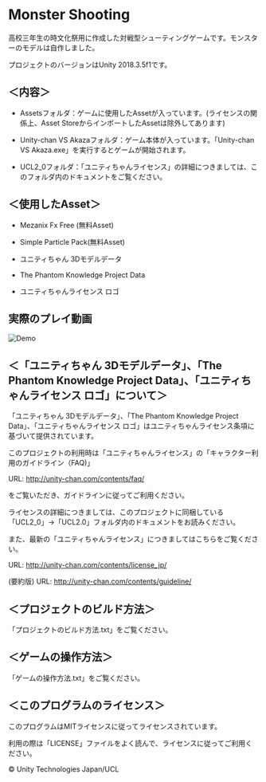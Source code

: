 # Monster Shooting

高校三年生の時文化祭用に作成した対戦型シューティングゲームです。モンスターのモデルは自作しました。

プロジェクトのバージョンはUnity 2018.3.5f1です。

## ＜内容＞

- Assetsフォルダ：ゲームに使用したAssetが入っています。(ライセンスの関係上、Asset StoreからインポートしたAssetは除外してあります)

- Unity-chan VS Akazaフォルダ：ゲーム本体が入っています。「Unity-chan VS Akaza.exe」を実行するとゲームが開始されます。

- UCL2_0フォルダ：「ユニティちゃんライセンス」の詳細につきましては、このフォルダ内のドキュメントをご覧ください。

## ＜使用したAsset＞

- Mezanix Fx Free (無料Asset)

- Simple Particle Pack(無料Asset)

- ユニティちゃん 3Dモデルデータ

- The Phantom Knowledge Project Data

- ユニティちゃんライセンス ロゴ

## 実際のプレイ動画

![Demo](https://github.com/BraveDragon/Unity-chan-VS-Akaza/blob/master/DemoPlay.gif)

## ＜「ユニティちゃん 3Dモデルデータ」、「The Phantom Knowledge Project Data」、「ユニティちゃんライセンス ロゴ」について＞

「ユニティちゃん 3Dモデルデータ」、「The Phantom Knowledge Project Data」、「ユニティちゃんライセンス ロゴ」はユニティちゃんライセンス条項に基づいて提供されています。

このプロジェクトの利用時は「ユニティちゃんライセンス」の「キャラクター利用のガイドライン（FAQ)」

URL: http://unity-chan.com/contents/faq/

をご覧いただき、ガイドラインに従ってご利用ください。

ライセンスの詳細につきましては、このプロジェクトに同梱している「UCL2_0」→「UCL2.0」フォルダ内のドキュメントをお読みください。

また、最新の「ユニティちゃんライセンス」につきましてはこちらをご覧ください。

URL: http://unity-chan.com/contents/license_jp/

(要約版) URL: http://unity-chan.com/contents/guideline/


## ＜プロジェクトのビルド方法＞

「プロジェクトのビルド方法.txt」をご覧ください。

## ＜ゲームの操作方法＞

「ゲームの操作方法.txt」をご覧ください。

## ＜このプログラムのライセンス＞

このプログラムはMITライセンスに従ってライセンスされています。

利用の際は「LICENSE」ファイルをよく読んで、ライセンスに従ってご利用ください。

© Unity Technologies Japan/UCL


